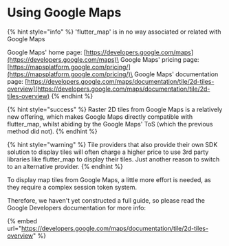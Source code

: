 # Using Google Maps

{% hint style="info" %}
'flutter\_map' is in no way associated or related with Google Maps

Google Maps' home page: [https://developers.google.com/maps](https://developers.google.com/maps)\
Google Maps' pricing page: [https://mapsplatform.google.com/pricing/](https://mapsplatform.google.com/pricing/)\
Google Maps' documentation page: [https://developers.google.com/maps/documentation/tile/2d-tiles-overview](https://developers.google.com/maps/documentation/tile/2d-tiles-overview)
{% endhint %}

{% hint style="success" %}
Raster 2D tiles from Google Maps is a relatively new offering, which makes Google Maps directly compatible with flutter\_map, whilst abiding by the Google Maps' ToS (which the previous method did not).
{% endhint %}

{% hint style="warning" %}
Tile providers that also provide their own SDK solution to display tiles will often charge a higher price to use 3rd party libraries like flutter\_map to display their tiles. Just another reason to switch to an alternative provider.
{% endhint %}

To display map tiles from Google Maps, a little more effort is needed, as they require a complex session token system.

Therefore, we haven't yet constructed a full guide, so please read the Google Developers documentation for more info:

{% embed url="https://developers.google.com/maps/documentation/tile/2d-tiles-overview" %}
